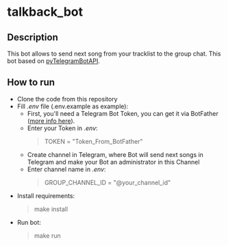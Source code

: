 # talkback_bot

## Description
This bot allows to send next song from your tracklist to the group chat.
This bot based on [pyTelegramBotAPI](https://github.com/eternnoir/pyTelegramBotAPI).


## How to run

* Clone the code from this repository
* Fill _.env_ file (.env.example as example):
  * First, you'll need a Telegram Bot Token, you can get it via BotFather
([more info here](https://core.telegram.org/bots)).
  * Enter your Token in _.env_:
    > TOKEN = "Token_From_BotFather"
  * Create channel in Telegram, where Bot will send next songs in Telegram and make your Bot an administrator in this Channel
  * Enter channel name in _.env_:
    > GROUP_CHANNEL_ID = "@your_channel_id"
* Install requirements:
  > make install
* Run bot:
  > make run
